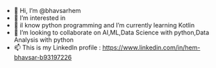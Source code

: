 - 👋 Hi, I’m @bhavsarhem
- 👀 I’m interested in 
- 🌱 iI know python programming and I’m currently learning Kotlin
- 💞️ I’m looking to collaborate on AI,ML,Data Science with python,Data Analysis with python 
- 📫 This is my LinkedIn profile : https://www.linkedin.com/in/hem-bhavsar-b93197226

<!---
bhavsarhem/bhavsarhem is a ✨ special ✨ repository because its `README.md` (this file) appears on your GitHub profile.
You can click the Preview link to take a look at your changes.
--->
